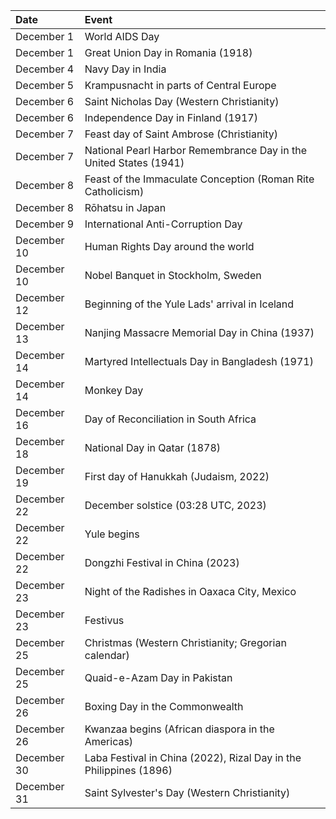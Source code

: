 | Date        | Event                                                              |
|:------------|:-------------------------------------------------------------------|
| December 1  | World AIDS Day                                                     |
| December 1  | Great Union Day in Romania (1918)                                  |
| December 4  | Navy Day in India                                                  |
| December 5  | Krampusnacht in parts of Central Europe                            |
| December 6  | Saint Nicholas Day (Western Christianity)                          |
| December 6  | Independence Day in Finland (1917)                                 |
| December 7  | Feast day of Saint Ambrose (Christianity)                          |
| December 7  | National Pearl Harbor Remembrance Day in the United States (1941)  |
| December 8  | Feast of the Immaculate Conception (Roman Rite Catholicism)        |
| December 8  | Rōhatsu in Japan                                                   |
| December 9  | International Anti-Corruption Day                                  |
| December 10 | Human Rights Day around the world                                  |
| December 10 | Nobel Banquet in Stockholm, Sweden                                 |
| December 12 | Beginning of the Yule Lads' arrival in Iceland                     |
| December 13 | Nanjing Massacre Memorial Day in China (1937)                      |
| December 14 | Martyred Intellectuals Day in Bangladesh (1971)                    |
| December 14 | Monkey Day                                                         |
| December 16 | Day of Reconciliation in South Africa                              |
| December 18 | National Day in Qatar (1878)                                       |
| December 19 | First day of Hanukkah (Judaism, 2022)                              |
| December 22 | December solstice (03:28 UTC, 2023)                                |
| December 22 | Yule begins                                                        |
| December 22 | Dongzhi Festival in China (2023)                                   |
| December 23 | Night of the Radishes in Oaxaca City, Mexico                       |
| December 23 | Festivus                                                           |
| December 25 | Christmas (Western Christianity; Gregorian calendar)               |
| December 25 | Quaid-e-Azam Day in Pakistan                                       |
| December 26 | Boxing Day in the Commonwealth                                     |
| December 26 | Kwanzaa begins (African diaspora in the Americas)                  |
| December 30 | Laba Festival in China (2022), Rizal Day in the Philippines (1896) |
| December 31 | Saint Sylvester's Day (Western Christianity)                       |